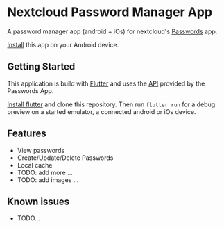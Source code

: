 # Nextcloud Password Manager App
A password manager app (android + iOs) for nextcloud's [Passwords](https://apps.nextcloud.com/apps/passwords) app.

[Install](https://play.google.com/store/apps/details?id=de.jbservices.nc_passwords_app) this app on your Android device.

## Getting Started

This application is build with [Flutter](https://flutter.dev/) and uses the [API](https://git.mdns.eu/nextcloud/passwords/wikis/developers/index) provided by the Passwords App.

[Install flutter](https://flutter.dev/docs/get-started/install) and clone this repository. Then run
```flutter run```
for a debug preview on a started emulator, a connected android or iOs device.

## Features
- View passwords
- Create/Update/Delete Passwords
- Local cache
- TODO: add more ...
- TODO: add images ...

## Known issues
- TODO...

